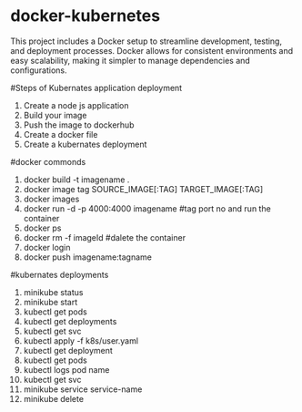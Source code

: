 # docker-kubernetes
This project includes a Docker setup to streamline development, testing, and deployment processes. Docker allows for consistent environments and easy scalability, making it simpler to manage dependencies and configurations.

#Steps of Kubernates application deployment

1. Create a node js application 
2. Build your image 
3. Push the image to dockerhub
4. Create a docker file
5. Create a kubernates deployment



#docker commonds

1. docker build -t imagename . 
2. docker image tag SOURCE_IMAGE[:TAG] TARGET_IMAGE[:TAG]
3. docker images
4. docker run -d -p 4000:4000 imagename  #tag port no and run the container
5. docker ps
6. docker rm -f imageId  #dalete the container 
7. docker login
8. docker push imagename:tagname

#kubernates deployments

1. minikube status
2. minikube start
3. kubectl get pods
4. kubectl get deployments
5. kubectl get svc
6. kubectl apply -f k8s/user.yaml
7. kubectl get deployment
8. kubectl get pods
9. kubectl logs  pod name
10. kubectl get svc
11. minikube service service-name
12. minikube delete
